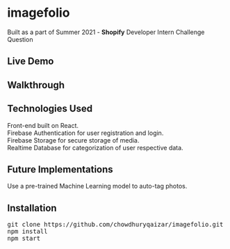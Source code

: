 # imagefolio

Built as a part of Summer 2021 - **Shopify**
Developer Intern Challenge Question

## Live Demo

## Walkthrough

## Technologies Used
Front-end built on React.  
Firebase Authentication for user registration and login.  
Firebase Storage for secure storage of media.  
Realtime Database for categorization of user respective data.

## Future Implementations
Use a pre-trained Machine Learning model to auto-tag photos.

## Installation
<pre>
git clone https://github.com/chowdhuryqaizar/imagefolio.git
npm install
npm start
</pre>
